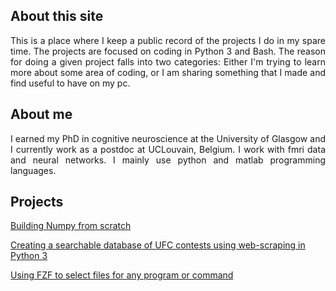 ## About this site
<div style="text-align: justify">
<p>This is a place where I keep a public record of the projects I do in my
spare time. The projects are focused on coding in Python 3 and Bash. The
reason for doing a given project falls into two categories: Either I'm trying
to learn more about some area of coding, or I am sharing something that I made
and find useful to have on my pc.</p>
</div>

## About me
<div style="text-align: justify">
<p>I earned my PhD in cognitive neuroscience at the University of Glasgow and I
currently work as a postdoc at UCLouvain, Belgium. I work with fmri data and
neural networks. I mainly use python and matlab programming languages.</p>
</div>

## Projects
[Building Numpy from scratch](./numpy_from_scratch/numpy_from_scratch.md)

[Creating a searchable database of UFC contests using web-scraping in Python 3](./ufc_database/ufc_database.md)

[Using FZF to select files for any program or command](./fzf_launcher/fzf_launcher.md)
